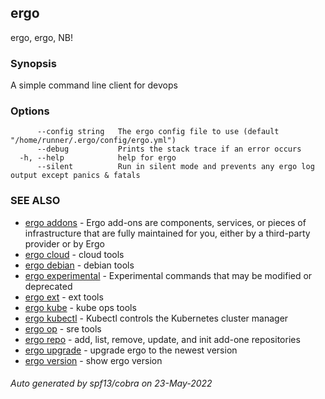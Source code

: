 ## ergo

ergo, ergo, NB!

### Synopsis

A simple command line client for devops

### Options

```
      --config string   The ergo config file to use (default "/home/runner/.ergo/config/ergo.yml")
      --debug           Prints the stack trace if an error occurs
  -h, --help            help for ergo
      --silent          Run in silent mode and prevents any ergo log output except panics & fatals
```

### SEE ALSO

* [ergo addons](ergo_addons.md)	 - Ergo add-ons are components, services, or pieces of infrastructure that are fully maintained for you, either by a third-party provider or by Ergo
* [ergo cloud](ergo_cloud.md)	 - cloud tools
* [ergo debian](ergo_debian.md)	 - debian tools
* [ergo experimental](ergo_experimental.md)	 - Experimental commands that may be modified or deprecated
* [ergo ext](ergo_ext.md)	 - ext tools
* [ergo kube](ergo_kube.md)	 - kube ops tools
* [ergo kubectl](ergo_kubectl.md)	 - Kubectl controls the Kubernetes cluster manager
* [ergo op](ergo_op.md)	 - sre tools
* [ergo repo](ergo_repo.md)	 - add, list, remove, update, and init add-one repositories
* [ergo upgrade](ergo_upgrade.md)	 - upgrade ergo to the newest version
* [ergo version](ergo_version.md)	 - show ergo version

###### Auto generated by spf13/cobra on 23-May-2022
